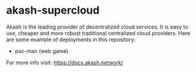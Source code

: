 # akash-supercloud

Akash is the leading provider of decentralized cloud services. It is easy to use, cheaper and more robust traditional centralized cloud providers. Here are some example of deployments in this repository:

- pac-man (web game)

For more info visit: https://docs.akash.network/
